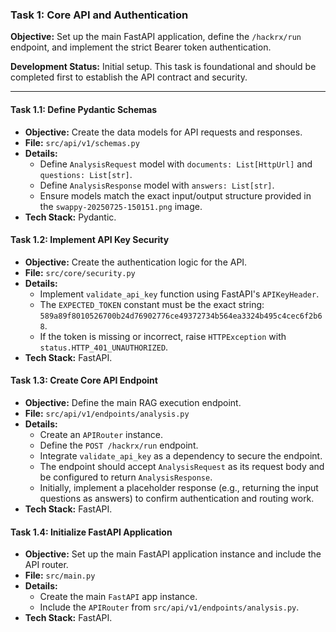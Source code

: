 ### Task 1: Core API and Authentication

**Objective:** Set up the main FastAPI application, define the `/hackrx/run` endpoint, and implement the strict Bearer token authentication.

**Development Status:** Initial setup. This task is foundational and should be completed first to establish the API contract and security.

---

#### Task 1.1: Define Pydantic Schemas

*   **Objective:** Create the data models for API requests and responses.
*   **File:** `src/api/v1/schemas.py`
*   **Details:**
    *   Define `AnalysisRequest` model with `documents: List[HttpUrl]` and `questions: List[str]`.
    *   Define `AnalysisResponse` model with `answers: List[str]`.
    *   Ensure models match the exact input/output structure provided in the `swappy-20250725-150151.png` image.
*   **Tech Stack:** Pydantic.

#### Task 1.2: Implement API Key Security

*   **Objective:** Create the authentication logic for the API.
*   **File:** `src/core/security.py`
*   **Details:**
    *   Implement `validate_api_key` function using FastAPI's `APIKeyHeader`.
    *   The `EXPECTED_TOKEN` constant must be the exact string: `589a89f8010526700b24d76902776ce49372734b564ea3324b495c4cec6f2b68`.
    *   If the token is missing or incorrect, raise `HTTPException` with `status.HTTP_401_UNAUTHORIZED`.
*   **Tech Stack:** FastAPI.

#### Task 1.3: Create Core API Endpoint

*   **Objective:** Define the main RAG execution endpoint.
*   **File:** `src/api/v1/endpoints/analysis.py`
*   **Details:**
    *   Create an `APIRouter` instance.
    *   Define the `POST /hackrx/run` endpoint.
    *   Integrate `validate_api_key` as a dependency to secure the endpoint.
    *   The endpoint should accept `AnalysisRequest` as its request body and be configured to return `AnalysisResponse`.
    *   Initially, implement a placeholder response (e.g., returning the input questions as answers) to confirm authentication and routing work.
*   **Tech Stack:** FastAPI.

#### Task 1.4: Initialize FastAPI Application

*   **Objective:** Set up the main FastAPI application instance and include the API router.
*   **File:** `src/main.py`
*   **Details:**
    *   Create the main `FastAPI` app instance.
    *   Include the `APIRouter` from `src/api/v1/endpoints/analysis.py`.
*   **Tech Stack:** FastAPI.